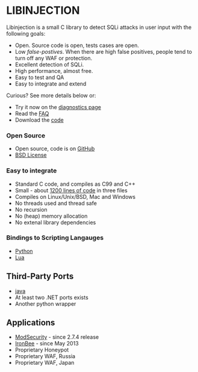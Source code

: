 LIBINJECTION
==========================

Libinjection is a small C library to detect SQLi attacks in user input with the following goals:

* Open.  Source code is open, tests cases are open.
* Low _false-postives_.   When there are high false positives, people tend to turn off any WAF or protection.
* Excellent detection of SQLi.
* High performance, almost free.
* Easy to test and QA
* Easy to integrate and extend

Curious?  See more details below or:

* Try it now on the [diagnostics page](/diagnostics)
* Read the [FAQ](/faq-sqli)
* Download the [code](https://github.com/client9/libinjection/)

### Open Source

* Open source, code is on [GitHub](https://github.com/client9/libinjection/)
* [BSD License](https://github.com/client9/libinjection/blob/master/COPYING.txt)

### Easy to integrate

* Standard C code, and compiles as C99 and C++
* Small - about [1200 lines of code](/cicada/artifacts/libinjection-loc/console.txt) in three files
* Compiles on Linux/Unix/BSD, Mac and Windows
* No threads used and thread safe
* No recursion
* No (heap) memory allocation
* No extenal library dependencies

### Bindings to Scripting Langauges

* [Python](/doc-sqli-python)
* [Lua](https://github.com/client9/libinjection/tree/master/lua)

Third-Party Ports
---------------------

* [java](https://github.com/Kanatoko/libinjection-Java)
* At least two .NET ports exists
* Another python wrapper

Applications
---------------------

* [ModSecurity](http://www.modsecurity.org/) - since 2.7.4 release
* [IronBee](https://www.ironbee.com) - since May 2013
* Proprietary Honeypot
* Proprietary WAF, Russia
* Proprietary WAF, Japan

